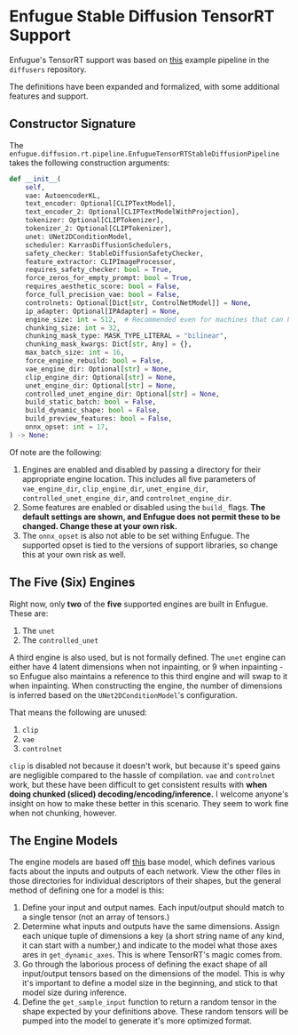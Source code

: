 # Enfugue Stable Diffusion TensorRT Support

Enfugue's TensorRT support was based on [this](https://github.com/huggingface/diffusers/blob/main/examples/community/stable_diffusion_tensorrt_txt2img.py) example pipeline in the `diffusers` repository.

The definitions have been expanded and formalized, with some additional features and support.

## Constructor Signature

The `enfugue.diffusion.rt.pipeline.EnfugueTensorRTStableDiffusionPipeline` takes the following construction arguments:

```python
def __init__(
    self,
    vae: AutoencoderKL,
    text_encoder: Optional[CLIPTextModel],
    text_encoder_2: Optional[CLIPTextModelWithProjection],
    tokenizer: Optional[CLIPTokenizer],
    tokenizer_2: Optional[CLIPTokenizer],
    unet: UNet2DConditionModel,
    scheduler: KarrasDiffusionSchedulers,
    safety_checker: StableDiffusionSafetyChecker,
    feature_extractor: CLIPImageProcessor,
    requires_safety_checker: bool = True,
    force_zeros_for_empty_prompt: bool = True,
    requires_aesthetic_score: bool = False,
    force_full_precision_vae: bool = False,
    controlnets: Optional[Dict[str, ControlNetModel]] = None,
    ip_adapter: Optional[IPAdapter] = None,
    engine_size: int = 512,  # Recommended even for machines that can handle more
    chunking_size: int = 32,
    chunking_mask_type: MASK_TYPE_LITERAL = "bilinear",
    chunking_mask_kwargs: Dict[str, Any] = {},
    max_batch_size: int = 16,
    force_engine_rebuild: bool = False,
    vae_engine_dir: Optional[str] = None,
    clip_engine_dir: Optional[str] = None,
    unet_engine_dir: Optional[str] = None,
    controlled_unet_engine_dir: Optional[str] = None,
    build_static_batch: bool = False,
    build_dynamic_shape: bool = False,
    build_preview_features: bool = False,
    onnx_opset: int = 17,
) -> None:
```

Of note are the following:
1. Engines are enabled and disabled by passing a directory for their appropriate engine location. This includes all five parameters of `vae_engine_dir`, `clip_engine_dir`, `unet_engine_dir`, `controlled_unet_engine_dir`, and `controlnet_engine_dir`.
2. Some features are enabled or disabled using the `build_` flags. **The default settings are shown, and Enfugue does not permit these to be changed. Change these at your own risk.**
3. The `onnx_opset` is also not able to be set withing Enfugue. The supported opset is tied to the versions of support libraries, so change this at your own risk as well.

## The Five (Six) Engines

Right now, only **two** of the **five** supported engines are built in Enfugue. These are:
1. The `unet`
2. The `controlled_unet`

A third engine is also used, but is not formally defined. The `unet` engine can either have 4 latent dimensions when not inpainting, or 9 when inpainting - so Enfugue also maintains a reference to this third engine and will swap to it when inpainting. When constructing the engine, the number of dimensions is inferred based on the `UNet2DConditionModel`'s configuration.

That means the following are unused:
1. `clip`
2. `vae`
3. `controlnet`

`clip` is disabled not because it doesn't work, but because it's speed gains are negligible compared to the hassle of compilation.
`vae` and `controlnet` work, but these have been difficult to get consistent results with **when doing chunked (sliced) decoding/encoding/inference.**  I welcome anyone's insight on how to make these better in this scenario. They seem to work fine when not chunking, however.

## The Engine Models

The engine models are based off [this](https://github.com/painebenjamin/app.enfugue.ai/blob/main/src/python/enfugue/diffusion/rt/model/base.py) base model, which defines various facts about the inputs and outputs of each network. View the other files in those directories for individual descriptors of their shapes, but the general method of defining one for a model is this:

1. Define your input and output names. Each input/output should match to a single tensor (not an array of tensors.)
2. Determine what inputs and outputs have the same dimensions. Assign each unique tuple of dimensions a key (a short string name of any kind, it can start with a number,) and indicate to the model what those axes ares in `get_dynamic_axes`. This is where TensorRT's magic comes from.
3. Go through the laborious process of defining the exact shape of all input/output tensors based on the dimensions of the model. This is why it's important to define a model size in the beginning, and stick to that model size during inference.
4. Define the `get_sample_input` function to return a random tensor in the shape expected by your definitions above. These random tensors will be pumped into the model to generate it's more optimized format.
